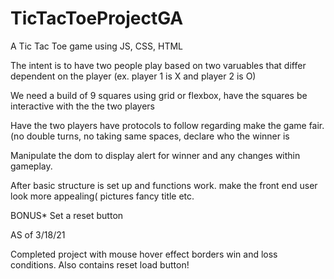 # TicTacToeProjectGA
A Tic Tac Toe game using JS, CSS, HTML

The intent is to have two people play based on two varuables that differ dependent on the player (ex. player 1 is X and player 2 is O)

We need a build of 9 squares using grid or flexbox,
have the squares be interactive with the the two players

Have the two players have protocols to follow regarding make the game fair. (no double turns, no taking same spaces, declare who the winner is

Manipulate the dom to display alert for winner and any changes within gameplay.

After basic structure is set up and functions work. make the front end user look more appealing( pictures fancy title etc.

BONUS*
Set a reset button

AS of 3/18/21

Completed project with mouse hover effect borders win and loss conditions.
Also contains reset load button!
